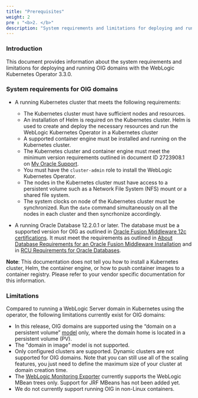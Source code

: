 ```yaml
---
title: "Prerequisites"
weight: 2
pre : "<b>2. </b>"
description: "System requirements and limitations for deploying and running an OIG domain"
---
```


### Introduction

This document provides information about the system requirements and limitations for deploying and running OIG domains with the WebLogic Kubernetes Operator 3.3.0.

### System requirements for OIG domains


* A running Kubernetes cluster that meets the following requirements:
	* The Kubernetes cluster must have sufficient nodes and resources.
	* An installation of Helm is required on the Kubernetes cluster. Helm is used to create and deploy the necessary resources and run the WebLogic Kubernetes Operator in a Kubernetes cluster
	* A supported container engine must be installed and running on the Kubernetes cluster.
    * The Kubernetes cluster and container engine must meet the minimum version requirements outlined in document ID 2723908.1 on [My Oracle Support](https://support.oracle.com).
	* You must have the `cluster-admin` role to install the WebLogic Kubernetes Operator.
	* The nodes in the Kubernetes cluster must have access to a persistent volume such as a Network File System (NFS) mount or a shared file system.
	* The system clocks on node of the Kubernetes cluster must be synchronized. Run the `date` command simultaneously on all the nodes in each cluster and then syncrhonize accordingly.

* A running Oracle Database 12.2.0.1 or later. The database must be a supported version for OIG as outlined in [Oracle Fusion Middleware 12c certifications](https://www.oracle.com/technetwork/middleware/fmw-122140-certmatrix-5763476.xlsx). It must meet the requirements as outlined in [About Database Requirements for an Oracle Fusion Middleware Installation](http://www.oracle.com/pls/topic/lookup?ctx=fmw122140&id=GUID-4D3068C8-6686-490A-9C3C-E6D2A435F20A) and in [RCU Requirements for Oracle Databases](http://www.oracle.com/pls/topic/lookup?ctx=fmw122140&id=GUID-35B584F3-6F42-4CA5-9BBB-116E447DAB83).

**Note**: This documentation does not tell you how to install a Kubernetes cluster, Helm, the container engine, or how to push container images to a container registry. 
Please refer to your vendor specific documentation for this information.

### Limitations

Compared to running a WebLogic Server domain in Kubernetes using the operator, the following limitations currently exist for OIG domains:

* In this release, OIG domains are supported using the “domain on a persistent volume”
[model](https://oracle.github.io/weblogic-kubernetes-operator/userguide/managing-domains/choosing-a-model/) only, where the domain home is located in a persistent volume (PV).
* The "domain in image" model is not supported.
* Only configured clusters are supported.  Dynamic clusters are not supported for OIG domains.  Note that you can still use all of the scaling features, you just need to define the maximum size of your  cluster at domain creation time.
* The [WebLogic Monitoring Exporter](https://github.com/oracle/weblogic-monitoring-exporter) currently supports the WebLogic MBean trees only.  Support for JRF MBeans has not been added yet.
* We do not currently support running OIG in non-Linux containers.


